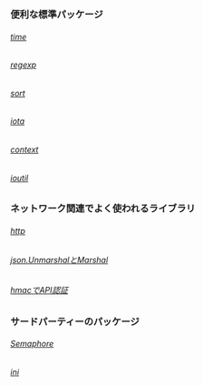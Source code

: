 ### 便利な標準パッケージ
###### [time](https://github.com/y-sugiyama654/go-lesson/pull/47)
###### [regexp](https://github.com/y-sugiyama654/go-lesson/pull/48)
###### [sort](https://github.com/y-sugiyama654/go-lesson/pull/49)
###### [iota](https://github.com/y-sugiyama654/go-lesson/pull/50)
###### [context](https://github.com/y-sugiyama654/go-lesson/pull/51)
###### [ioutil](https://github.com/y-sugiyama654/go-lesson/pull/52)
### ネットワーク関連でよく使われるライブラリ
###### [http](https://github.com/y-sugiyama654/go-lesson/pull/53)
###### [json.UnmarshalとMarshal](https://github.com/y-sugiyama654/go-lesson/pull/54)
###### [hmacでAPI認証](https://github.com/y-sugiyama654/go-lesson/pull/55)
### サードパーティーのパッケージ
###### [Semaphore](https://github.com/y-sugiyama654/go-lesson/pull/56)
###### [ini](https://github.com/y-sugiyama654/go-lesson/pull/57)
